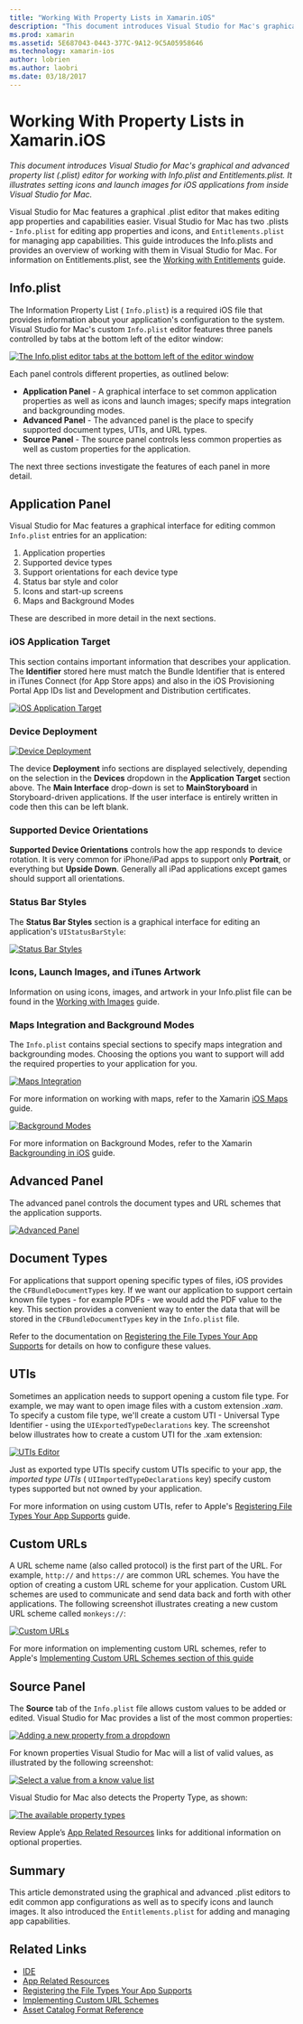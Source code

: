 ```yaml
---
title: "Working With Property Lists in Xamarin.iOS"
description: "This document introduces Visual Studio for Mac's graphical and advanced property list (.plist) editor for working with Info.plist and Entitlements.plist. It illustrates setting icons and launch images for iOS applications from inside Visual Studio for Mac."
ms.prod: xamarin
ms.assetid: 5E687043-0443-377C-9A12-9C5A05958646
ms.technology: xamarin-ios
author: lobrien
ms.author: laobri
ms.date: 03/18/2017
---
```


# Working With Property Lists in Xamarin.iOS

_This document introduces Visual Studio for Mac's graphical and advanced property list (.plist) editor for working with Info.plist and Entitlements.plist. It illustrates setting icons and launch images for iOS applications from inside Visual Studio for Mac._

Visual Studio for Mac features a graphical .plist editor that makes editing app properties and capabilities easier. Visual Studio for Mac has two .plists - `Info.plist` for editing app properties and icons, and `Entitlements.plist` for managing app capabilities. This guide introduces the Info.plists and provides an overview of working with them in Visual Studio for Mac. For information on Entitlements.plist, see the [Working with Entitlements](~/ios/deploy-test/provisioning/entitlements.md) guide.

## Info.plist

The Information Property List ( `Info.plist`) is a required iOS file that provides information about your application's configuration to the system. Visual Studio for Mac's custom `Info.plist` editor features three panels controlled by tabs at the bottom left of the editor window:

 [![](property-lists-images/tabs.png "The Info.plist editor tabs at the bottom left of the editor window")](property-lists-images/tabs.png#lightbox)

Each panel controls different properties, as outlined below:

- **Application Panel** - A graphical interface to set common application properties as well as icons and launch images; specify maps integration and backgrounding modes.
- **Advanced Panel** - The advanced panel is the place to specify supported document types, UTIs, and URL types.
- **Source Panel** - The source panel controls less common properties as well as custom properties for the application.


The next three sections investigate the features of each panel in more detail.

## Application Panel

Visual Studio for Mac features a graphical interface for editing common `Info.plist` entries for an application:

1. Application properties
1. Supported device types
1. Support orientations for each device type
1. Status bar style and color
1. Icons and start-up screens
1. Maps and Background Modes


These are described in more detail in the next sections.

 <a name="iOS_Application_Target" />


### iOS Application Target

This section contains important information that describes your application.
The **Identifier** stored here must match the Bundle
Identifier that is entered in iTunes Connect (for App Store apps) and also in
the iOS Provisioning Portal App IDs list and Development and Distribution
certificates.

 [![](property-lists-images/image24.png "iOS Application Target")](property-lists-images/image24.png#lightbox)

### Device Deployment

 [![](property-lists-images/deployment.png "Device Deployment")](property-lists-images/deployment.png#lightbox)

The device **Deployment** info sections are displayed
selectively, depending on the selection in the **Devices** dropdown in the **Application Target** section above. The **Main Interface** drop-down is set to **MainStoryboard** in Storyboard-driven applications. If the user
interface is entirely written in code then this can be left blank.

### Supported Device Orientations

 **Supported Device Orientations** controls how the app responds to device rotation. It is very common for iPhone/iPad apps to
support only **Portrait**, or everything but **Upside Down**. Generally all iPad applications except games should
support all orientations.

### Status Bar Styles

The **Status Bar Styles** section is a graphical interface for editing an application's `UIStatusBarStyle`:

 [![](property-lists-images/status.png "Status Bar Styles")](property-lists-images/status.png#lightbox)

 <a name="Icons" />


### Icons, Launch Images, and iTunes Artwork

Information on using icons, images, and artwork in your Info.plist file can be found in the [Working with Images](~/ios/app-fundamentals/images-icons/index.md) guide.




### Maps Integration and Background Modes

The `Info.plist` contains special sections to specify maps integration and backgrounding modes. Choosing the options you want to support will add the required properties to your application for you.

 [![](property-lists-images/maps.png "Maps Integration")](property-lists-images/maps.png#lightbox)

For more information on working with maps, refer to the Xamarin [iOS Maps](~/ios/user-interface/controls/ios-maps/index.md) guide.

 [![](property-lists-images/bging.png "Background Modes")](property-lists-images/bging.png#lightbox)

For more information on Background Modes, refer to the Xamarin [Backgrounding in iOS](~/ios/app-fundamentals/backgrounding/introduction-to-backgrounding-in-ios.md) guide.

## Advanced Panel

The advanced panel controls the document types and URL schemes that the application supports.

 [![](property-lists-images/image34.png "Advanced Panel")](property-lists-images/image34.png#lightbox)

 <a name="Document_Types" />


## Document Types

For applications that support opening specific types of files, iOS provides the `CFBundleDocumentTypes` key. If we want our application to support certain known file types - for example PDFs - we would add the PDF value to the key. This section provides a convenient way to enter the data that will be stored
in the `CFBundleDocumentTypes` key in the `Info.plist`
file.

Refer to the documentation on [Registering the File Types Your App Supports](https://developer.apple.com/library/ios/#documentation/FileManagement/Conceptual/DocumentInteraction_TopicsForIOS/Articles/RegisteringtheFileTypesYourAppSupports.html) for details on
how to configure these values.

## UTIs

Sometimes an application needs to support opening a custom file type. For example, we may want to open image files with a custom extension *.xam*. To specify a custom file type, we'll create a custom UTI - Universal Type Identifier - using the `UIExportedTypeDeclarations` key. The screenshot below illustrates how to create a custom UTI for the .xam extension:

 [![](property-lists-images/uti.png "UTIs Editor")](property-lists-images/uti.png#lightbox)

Just as exported type UTIs specify custom UTIs specific to your app, the *imported type UTIs* ( `UIImportedTypeDeclarations` key) specify custom types supported but not owned by your application.

For more information on using custom UTIs, refer to Apple's [Registering File Types Your App Supports](https://developer.apple.com/library/ios/documentation/FileManagement/Conceptual/understanding_utis/understand_utis_declare/understand_utis_declare.html#//apple_ref/doc/uid/TP40001319-CH204-SW1) guide.

## Custom URLs

A URL scheme name (also called protocol) is the first part of the URL. For example, `http://` and `https://` are common URL schemes. You have the option of creating a custom URL scheme for your application. Custom URL schemes are used to communicate and send data back and forth with other applications. The following screenshot illustrates creating a new custom URL scheme called `monkeys://`:

 [![](property-lists-images/url.png "Custom URLs")](property-lists-images/url.png#lightbox)



For more information on implementing custom URL schemes, refer to Apple's [Implementing Custom URL Schemes section of this guide](https://developer.apple.com/library/ios/documentation/iPhone/Conceptual/iPhoneOSProgrammingGuide/AdvancedAppTricks/AdvancedAppTricks.html)

## Source Panel

The **Source** tab of the `Info.plist` file
allows custom values to be added or edited. Visual Studio for Mac provides a list of the
most common properties:

 [![](property-lists-images/image31.png "Adding a new property from a dropdown")](property-lists-images/image31.png#lightbox)

For known properties Visual Studio for Mac will a list of valid values, as illustrated by the following screenshot:

 [![](property-lists-images/image32.png "Select a value from a know value list")](property-lists-images/image32.png#lightbox)

Visual Studio for Mac also detects the Property Type, as shown:

 [![](property-lists-images/image33.png "The available property types")](property-lists-images/image33.png#lightbox)

Review Apple’s [App Related Resources](https://developer.apple.com/library/ios/#DOCUMENTATION/iPhone/Conceptual/iPhoneOSProgrammingGuide/App-RelatedResources/App-RelatedResources.html) links for additional information on optional properties.

 <a name="Entitlements" />

## Summary

This article demonstrated using the graphical and advanced .plist editors to edit common app configurations as well as to specify icons and launch images. It also introduced the `Entitlements.plist` for adding and managing app capabilities.


## Related Links

- [IDE](https://github.com/xamarin/recipes/tree/master/Recipes/cross-platform/ide)
- [App Related Resources](https://developer.apple.com/library/ios/#DOCUMENTATION/iPhone/Conceptual/iPhoneOSProgrammingGuide/App-RelatedResources/App-RelatedResources.html)
- [Registering the File Types Your App Supports](https://developer.apple.com/library/ios/#documentation/FileManagement/Conceptual/DocumentInteraction_TopicsForIOS/Articles/RegisteringtheFileTypesYourAppSupports.html)
- [Implementing Custom URL Schemes](https://developer.apple.com/library/ios/documentation/iPhone/Conceptual/iPhoneOSProgrammingGuide/AdvancedAppTricks/AdvancedAppTricks.html)
- [Asset Catalog Format Reference](https://developer.apple.com/library/archive/documentation/Xcode/Reference/xcode_ref-Asset_Catalog_Format/index.html#//apple_ref/doc/uid/TP40015170-CH18-SW1)
